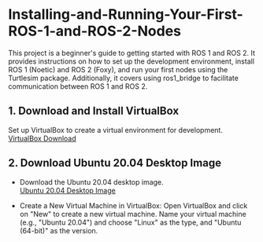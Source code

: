 # Installing-and-Running-Your-First-ROS-1-and-ROS-2-Nodes
This project is a beginner's guide to getting started with ROS 1 and ROS 2. It provides instructions on how to set up the development environment, install ROS 1 (Noetic) and ROS 2 (Foxy), and run your first nodes using the Turtlesim package. Additionally, it covers using ros1_bridge to facilitate communication between ROS 1 and ROS 2.

## **1. Download and Install VirtualBox**
Set up VirtualBox to create a virtual environment for development.  
[VirtualBox Download](https://www.virtualbox.org/wiki/Downloads)

## **2. Download Ubuntu 20.04 Desktop Image**
- Download the Ubuntu 20.04 desktop image.  
[Ubuntu 20.04 Desktop Image](https://releases.ubuntu.com/20.04/)

- Create a New Virtual Machine in VirtualBox:
  Open VirtualBox and click on "New" to create a new virtual machine.
  Name your virtual machine (e.g., "Ubuntu 20.04") and choose "Linux" as the type, and "Ubuntu (64-bit)" as the version.
